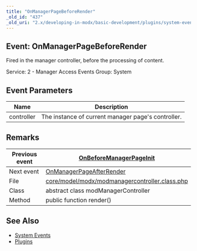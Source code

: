 ```yaml
---
title: "OnManagerPageBeforeRender"
_old_id: "437"
_old_uri: "2.x/developing-in-modx/basic-development/plugins/system-events/onmanagerpagebeforerender"
---
```


## Event: OnManagerPageBeforeRender

Fired in the manager controller, before the processing of content.

Service: 2 - Manager Access Events 
Group: System

## Event Parameters

| Name       | Description                                        |
| ---------- | -------------------------------------------------- |
| controller | The instance of current manager page's controller. |

## Remarks

| Previous event | [OnBeforeManagerPageInit](developing-in-modx/basic-development/plugins/system-events/onbeforemanagerpageinit "OnBeforeManagerPageInit")            |
| -------------- | -------------------------------------------------------------------------------------------------------------------------------------------------- |
| Next event     | [OnManagerPageAfterRender](developing-in-modx/basic-development/plugins/system-events/onmanagerpageafterrender "OnManagerPageAfterRender")         |
| File           | [core/model/modx/modmanagercontroller.class.php](https://github.com/modxcms/revolution/blob/master/core/model/modx/modmanagercontroller.class.php) |
| Class          | abstract class modManagerController                                                                                                                |
| Method         | public function render()                                                                                                                           |

## See Also

- [System Events](developing-in-modx/basic-development/plugins/system-events "System Events")
- [Plugins](developing-in-modx/basic-development/plugins "Plugins")